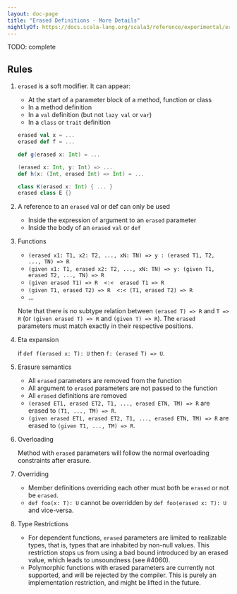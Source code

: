 ```yaml
---
layout: doc-page
title: "Erased Definitions - More Details"
nightlyOf: https://docs.scala-lang.org/scala3/reference/experimental/erased-defs-spec.html
---
```


TODO: complete
## Rules

1. `erased` is a soft modifier. It can appear:
   * At the start of a parameter block of a method, function or class
   * In a method definition
   * In a `val` definition (but not `lazy val` or `var`)
   * In a `class` or `trait` definition

    ```scala
    erased val x = ...
    erased def f = ...

    def g(erased x: Int) = ...

    (erased x: Int, y: Int) => ...
    def h(x: (Int, erased Int) => Int) = ...

    class K(erased x: Int) { ... }
    erased class E {}
    ```


2. A reference to an `erased` val or def can only be used
   * Inside the expression of argument to an `erased` parameter
   * Inside the body of an `erased` `val` or `def`


3. Functions
   * `(erased x1: T1, x2: T2, ..., xN: TN) => y : (erased T1, T2, ..., TN) => R`
   * `(given x1: T1, erased x2: T2, ..., xN: TN) => y: (given T1, erased T2, ..., TN) => R`
   * `(given erased T1) => R  <:<  erased T1 => R`
   * `(given T1, erased T2) => R  <:< (T1, erased T2) => R`
   *  ...

   Note that there is no subtype relation between `(erased T) => R` and `T => R` (or `(given erased T) => R` and `(given T) => R`). The `erased` parameters must match exactly in their respective positions.


4. Eta expansion

   if `def f(erased x: T): U` then `f: (erased T) => U`.


5. Erasure semantics
   * All `erased` parameters are removed from the function
   * All argument to `erased` parameters are not passed to the function
   * All `erased` definitions are removed
   * `(erased ET1, erased ET2, T1, ..., erased ETN, TM) => R` are erased to `(T1, ..., TM) => R`.
   * `(given erased ET1, erased ET2, T1, ..., erased ETN, TM) => R` are erased to `(given T1, ..., TM) => R`.


6. Overloading

   Method with `erased` parameters will follow the normal overloading constraints after erasure.


7. Overriding
   * Member definitions overriding each other must both be `erased` or not be `erased`.
   * `def foo(x: T): U` cannot be overridden by `def foo(erased x: T): U` and vice-versa.

8. Type Restrictions
   * For dependent functions, `erased` parameters are limited to realizable types, that is, types that are inhabited by non-null values.
     This restriction stops us from using a bad bound introduced by an erased value, which leads to unsoundness (see #4060).
   * Polymorphic functions with erased parameters are currently not supported, and will be rejected by the compiler. This is purely an implementation restriction, and might be lifted in the future.
